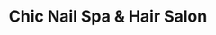 ---
title: "Chic Nail Spa & Hair Salon"
url: /franklin/chic-nail-spa-and-hair-salon/
shop: beauty
---